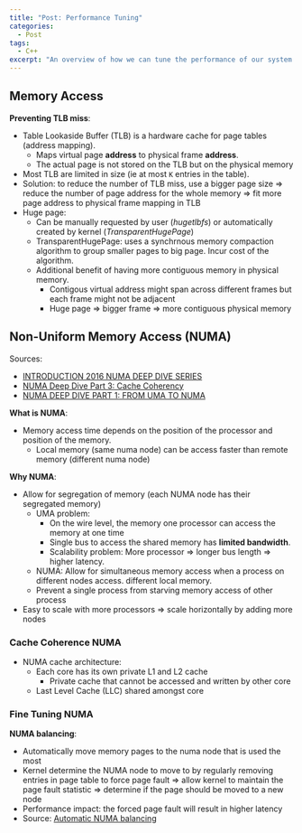 ```yaml
---
title: "Post: Performance Tuning"
categories:
  - Post
tags:
  - C++
excerpt: "An overview of how we can tune the performance of our system."
---
```


## Memory Access

**Preventing TLB miss**:

* Table Lookaside Buffer (TLB) is a hardware cache for page tables (address mapping).
  * Maps virtual page **address** to physical frame **address**.
  * The actual page is not stored on the TLB but on the physical memory
* Most TLB are limited in size (ie at most `K` entries in the table).
* Solution: to reduce the number of TLB miss, use a bigger page size => reduce the number
of page address for the whole memory => fit more page address to physical frame mapping in TLB
* Huge page:
  * Can be manually requested by user (*hugetlbfs*) or automatically created by kernel (*TransparentHugePage*)
  * TransparentHugePage: uses a synchrnous memory compaction algorithm to group smaller pages to big page. Incur cost
  of the algorithm.
  * Additional benefit of having more contiguous memory in physical memory.
    * Contigous virtual address might span across different frames but each frame
    might not be adjacent
    * Huge page => bigger frame => more contiguous physical memory


## Non-Uniform Memory Access (NUMA)

Sources:
* [INTRODUCTION 2016 NUMA DEEP DIVE SERIES](https://frankdenneman.nl/2016/07/06/introduction-2016-numa-deep-dive-series/)
* [NUMA Deep Dive Part 3: Cache Coherency](http://www.staroceans.org/cache_coherency.htm)
* [NUMA DEEP DIVE PART 1: FROM UMA TO NUMA](https://frankdenneman.nl/2016/07/07/numa-deep-dive-part-1-uma-numa/)

**What is NUMA**:
* Memory access time depends on the position of the processor and position of the memory.
  * Local memory (same numa node) can be access faster than remote memory (different numa node)

**Why NUMA**:

* Allow for segregation of memory (each NUMA node has their segregated memory)
  * UMA problem:
    * On the wire level, the memory one processor can access the memory at one time
    * Single bus to access the shared memory has **limited bandwidth**.
    * Scalability problem: More processor => longer bus length => higher latency.
  * NUMA: Allow for simultaneous memory access when a process on different nodes
  access.
  different local memory.
  * Prevent a single process from starving memory access of other process
* Easy to scale with more processors => scale horizontally by adding more nodes

### Cache Coherence NUMA

* NUMA cache architecture:
  * Each core has its own private L1 and L2 cache
    * Private cache that cannot be accessed and written by other core
  * Last Level Cache (LLC) shared amongst core
  

### Fine Tuning NUMA

**NUMA balancing**:
* Automatically move memory pages to the numa node that is used the most
* Kernel determine the NUMA node to move to by regularly removing entries in
page table to force page fault => allow kernel to maintain the page fault statistic
=> determine if the page should be moved to a new node
* Performance impact: the forced page fault will result in higher latency
* Source: [Automatic NUMA balancing](https://www.linux-kvm.org/images/7/75/01x07b-NumaAutobalancing.pdf)
